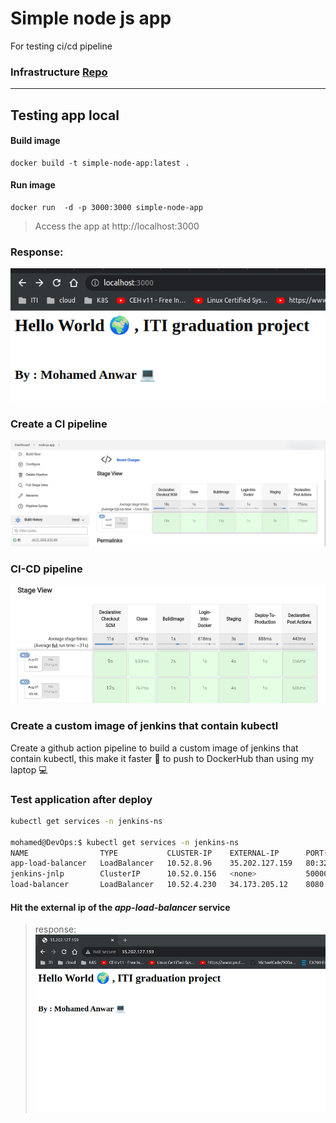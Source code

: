 # Simple node js app 
For testing ci/cd pipeline 

### Infrastructure [Repo ](https://github.com/mohamedanwer006/jenkins-gke-ci-cd)

---

## Testing app local

#### Build image
```
docker build -t simple-node-app:latest .
```

#### Run image
```
docker run  -d -p 3000:3000 simple-node-app
```

>Access the app at http://localhost:3000

### Response:

![test](assets/test.png)

### Create a CI pipeline 

![test](./assets/ci.png)


### CI-CD pipeline

![Create deploy stage](./assets/ci-cd.png)


### Create a custom image of jenkins that contain kubectl
Create a github action pipeline to build a custom image of jenkins that contain kubectl,
this make it faster 🚀 to push to DockerHub than using my laptop 💻

### Test application after deploy

```bash
kubectl get services -n jenkins-ns

mohamed@DevOps:$ kubectl get services -n jenkins-ns 
NAME                TYPE           CLUSTER-IP    EXTERNAL-IP      PORT(S)          AGE
app-load-balancer   LoadBalancer   10.52.8.96    35.202.127.159   80:32500/TCP     19m
jenkins-jnlp        ClusterIP      10.52.0.156   <none>           50000/TCP        18h
load-balancer       LoadBalancer   10.52.4.230   34.173.205.12    8080:30413/TCP   25m

```

#### Hit the external ip of the ***app-load-balancer*** service

> response:
![alt](./assets/application.png)


